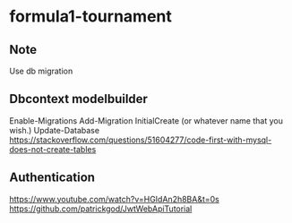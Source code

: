 # formula1-tournament

## Note
Use db migration

## Dbcontext modelbuilder
Enable-Migrations
Add-Migration InitialCreate (or whatever name that you wish.)
Update-Database
https://stackoverflow.com/questions/51604277/code-first-with-mysql-does-not-create-tables

## Authentication
https://www.youtube.com/watch?v=HGIdAn2h8BA&t=0s
https://github.com/patrickgod/JwtWebApiTutorial
